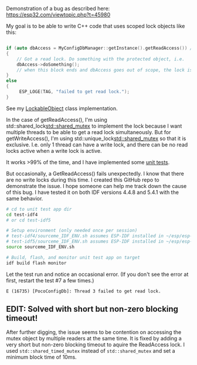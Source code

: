 Demonstration of a bug as described here:
https://esp32.com/viewtopic.php?t=45980

My goal is to be able to write C++ code that uses scoped lock objects like this:

```c

if (auto dbAccess = MyConfigDbManager::getInstance().getReadAccess()) // get scoped read lock
{
    // Got a read lock. Do something with the protected object, i.e.
    dbAccess->doSomething();
    // when this block ends and dbAccess goes out of scope, the lock is released automatically.
}
else
{
     ESP_LOGE(TAG, "failed to get read lock.");
}
```

See my [LockableObject](components/cpp-scoped-lock/include/LockableObject.hpp) class implementation.

In the case of getReadAccess(), I'm using std::shared_lock<std::shared_mutex> to implement the lock because I want multiple threads to be able to get a read lock simultaneously.
But for getWriteAccess(), I'm using std::unique_lock<std::shared_mutex> so that it is exclusive. I.e. only 1 thread can have a write lock, and there can be no read locks active when a write lock is active.

It works >99% of the time, and I have implemented some [unit tests](components/cpp-scoped-lock/test/test_cpp-scoped-lock.cpp).

But occasionally, a GetReadAccess() fails unexpectedly. I know that there are no write locks during this time.
I created this GitHub repo to demonstrate the issue.
I hope someone can help me track down the cause of this bug. I have tested it on both IDF versions 4.4.8 and 5.4.1 with the same behavior.

```sh
# cd to unit test app dir
cd test-idf4
# or cd test-idf5

# Setup environment (only needed once per session)
# test-idf4/sourceme_IDF_ENV.sh assumes ESP-IDF installed in ~/esp/esp-idf-v4.4.8 
# test-idf5/sourceme_IDF_ENV.sh assumes ESP-IDF installed in ~/esp/esp-idf-v5.4.1
source sourceme_IDF_ENV.sh

# Build, flash, and monitor unit test app on target
idf build flash monitor
```

Let the test run and notice an occasional error. 
(If you don't see the error at first, restart the test #7 a few times.)
```
E (16735) [PocoConfigDb]: Thread 3 failed to get read lock.
```

## EDIT: Solved with short but non-zero blocking timeout!
 After further digging, the issue seems to be contention on accessing the mutex object by multiple readers at the same time. It is fixed by adding a very short but non-zero blocking timeout to aquire the ReadAccess lock.  I used `std::shared_timed_mutex` instead of `std::shared_mutex` and set a minimum block time of 10ms.